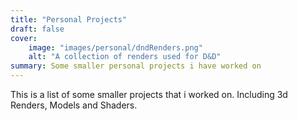 ```yaml
---
title: "Personal Projects"
draft: false
cover:
    image: "images/personal/dndRenders.png"
    alt: "A collection of renders used for D&D"
summary: Some smaller personal projects i have worked on
---
```


This is a list of some smaller projects that i worked on. Including 3d Renders, Models and Shaders.

